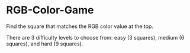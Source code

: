# RGB-Color-Game
Find the square that matches the RGB color value at the top.

There are 3 difficulty levels to choose from: easy (3 squares), medium (6 squares), and hard (9 squares).